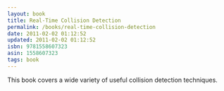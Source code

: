 ```yaml
---
layout: book
title: Real-Time Collision Detection
permalink: /books/real-time-collision-detection
date: 2011-02-02 01:12:52
updated: 2011-02-02 01:12:52
isbn: 9781558607323
asin: 1558607323
tags: book
---
```

This book covers a wide variety of useful collision detection techniques.

